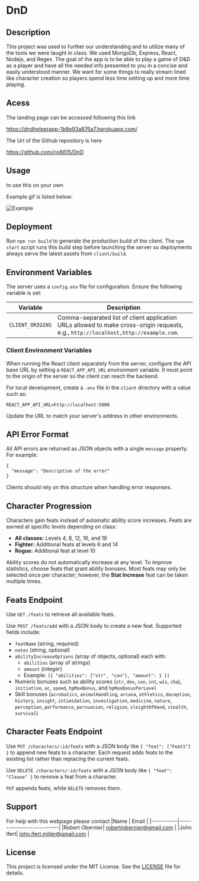 # DnD

## Description

This project was used to further our understanding and to utilize many of the tools we were taught in class. We used MongoDb, Express, React, Nodejs, and Regex. The goal of the app is to be able to play a game of D&D as a player and have all the needed info presented to you in a concise and easily understood manner. We want for some things to really stream lined like character creation so players spend less time setting up and more time playing. 

## Acess

The landing page can be accessed following this link

https://dndhelperapp-1b8e93a876a7.herokuapp.com/

The Url of the Github repository is here

https://github.com/rjo6615/DnD

## Usage

to use this on your own

Example gif is listed below:

![Example](./client/public/images/Gif-for-Dnd.gif)

## Deployment

Run `npm run build` to generate the production build of the client. The `npm start` script runs this build step before launching the server so deployments always serve the latest assets from `client/build`.

## Environment Variables

The server uses a `config.env` file for configuration. Ensure the following variable is set:

| Variable | Description |
|----------|-------------|
| `CLIENT_ORIGINS` | Comma-separated list of client application URLs allowed to make cross-origin requests, e.g., `http://localhost,http://example.com`. |

### Client Environment Variables

When running the React client separately from the server, configure the API base URL by setting a `REACT_APP_API_URL` environment variable. It must point to the origin of the server so the client can reach the backend.

For local development, create a `.env` file in the `client` directory with a value such as:

```
REACT_APP_API_URL=http://localhost:5000
```

Update the URL to match your server's address in other environments.


## API Error Format

All API errors are returned as JSON objects with a single `message` property. For example:

```
{
  "message": "Description of the error"
}
```

Clients should rely on this structure when handling error responses.

## Character Progression

Characters gain feats instead of automatic ability score increases. Feats are earned at specific levels depending on class:

- **All classes:** Levels 4, 8, 12, 16, and 19
- **Fighter:** Additional feats at levels 6 and 14
- **Rogue:** Additional feat at level 10

Ability scores do not automatically increase at any level. To improve statistics, choose feats that grant ability bonuses.
Most feats may only be selected once per character; however, the **Stat Increase** feat can be taken multiple times.

## Feats Endpoint

Use `GET /feats` to retrieve all available feats.

Use `POST /feats/add` with a JSON body to create a new feat. Supported fields include:

- `featName` (string, required)
- `notes` (string, optional)
- `abilityIncreaseOptions` (array of objects, optional) each with:
  - `abilities` (array of strings)
  - `amount` (integer)
  - Example: `[{ "abilities": ["str", "con"], "amount": 1 }]`
- Numeric bonuses such as ability scores (`str`, `dex`, `con`, `int`, `wis`, `cha`), `initiative`, `ac`, `speed`, `hpMaxBonus`, and `hpMaxBonusPerLevel`
- Skill bonuses (`acrobatics`, `animalHandling`, `arcana`, `athletics`, `deception`, `history`, `insight`, `intimidation`, `investigation`, `medicine`, `nature`, `perception`, `performance`, `persuasion`, `religion`, `sleightOfHand`, `stealth`, `survival`)

## Character Feats Endpoint

Use `PUT /characters/:id/feats` with a JSON body like `{ "feat": ["Feat1"] }` to
append new feats to a character. Each request adds feats to the existing list
rather than replacing the current feats.

Use `DELETE /characters/:id/feats` with a JSON body like `{ "feat": "Cleave" }`
to remove a feat from a character.

`PUT` appends feats, while `DELETE` removes them.

## Support
For help with this webpage please contact
|Name | Email |
|-----------|---------------------------|
|Robert Obernier| robertjobernier@gmail.com |
|John Ifert| john.ifert.miller@gmail.com |

## License

This project is licensed under the MIT License. See the [LICENSE](LICENSE) file for details.
